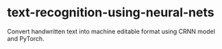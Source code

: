 # text-recognition-using-neural-nets
Convert handwritten text into machine editable format using CRNN model and PyTorch.
